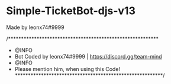 # Simple-TicketBot-djs-v13
Made by leonx74#9999

/**********************************************************
 * @INFO
 * Bot Coded by leonx74#9999 | https://discord.gg/team-mind
 * @INFO
 * Please mention him, when using this Code!
 *********************************************************/
